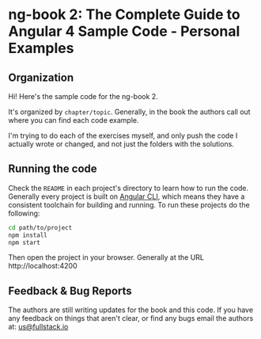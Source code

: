 # ng-book 2: The Complete Guide to Angular 4 Sample Code - Personal Examples

## Organization

Hi! Here's the sample code for the ng-book 2.

It's organized by `chapter/topic`. Generally, in the book the authors call out where you can find each code example. 

I'm trying to do each of the exercises myself, and only push the code I actually wrote or changed, and not just the folders with the solutions.

## Running the code

Check the `README` in each project's directory to learn how to run the code. Generally every project is built on [Angular CLI](https://github.com/angular/angular-cli), which means they have a consistent toolchain for building and running. To run these projects do the following:

```bash
cd path/to/project
npm install 
npm start 
```

Then open the project in your browser. Generally at the URL http://localhost:4200

## Feedback & Bug Reports

The authors are still writing updates for the book and this code. If you have any feedback on things that aren't clear, or find any bugs  email the authors at: us@fullstack.io